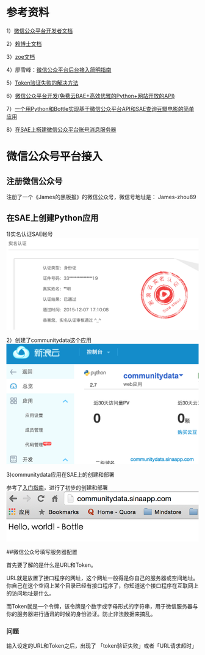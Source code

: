 

# 参考资料

1）[微信公众平台开发者文档](http://mp.weixin.qq.com/wiki/home/index.html)

2）[赖博士文档](https://wp-lai.gitbooks.io/learn-python/content/1sTry/wechat.html)

3）[zoe文档](https://zoejane.gitbooks.io/omooc2py/content/1sTry/diary-weixin.html)

4）廖雪峰：[微信公众平台后台接入简明指南](http://www.liaoxuefeng.com/article/0013900476318564121d01facf844cba508396f95d9bb82000)

5）[Token验证失败的解决方法](http://www.cnblogs.com/txw1958/p/token-verify.html)

6）[微信公众平台开发(免费云BAE+高效优雅的Python+网站开放的API)](http://www.cnblogs.com/weishun/p/weixin-publish-developing.html)

7）[一个用Python和Bottle实现基于微信公众平台API和SAE查询豆瓣电影的简单应用](http://kingson.org/?p=259)

8）[在SAE上搭建微信公众平台账号消息服务器](http://www.cnblogs.com/gzb1985/archive/2012/12/30/weixin-msg-server-based-on-sae-python.html)


#  微信公众号平台接入


## 注册微信公众号

注册了一个《James的黑板报》的微信公众号，微信号地址是： James-zhou89

## 在SAE上创建Python应用

1)实名认证SAE帐号
![](sae_test.png)

2）创建了communitydata这个应用
![](pycd1.png)

3)communitydata应用在SAE上的创建和部署

参考了[入门指南](http://www.sinacloud.com/doc/sae/python/tutorial.html#shi-yong-web-kai-fa-kuang-jia)，进行了初步的创建和部署
![](helloworldcd.png)

##微信公众号填写服务器配置

首先要了解的是什么是URL和Token。

URL就是放置了接口程序的网址，这个网址一般得是你自己的服务器或空间地址。你自己在这个空间上某个目录已经有接口程序了，你知道这个接口程序在互联网上的访问地址是什么。

而Token就是一个令牌，该令牌是个数字或字母形式的字符串，用于微信服务器与你的服务器进行通讯的时候的身份验证。防止非法数据来搞乱。


### 问题
输入设定的URL和Token之后，出现了 「token验证失败」或者「URL请求超时」




















